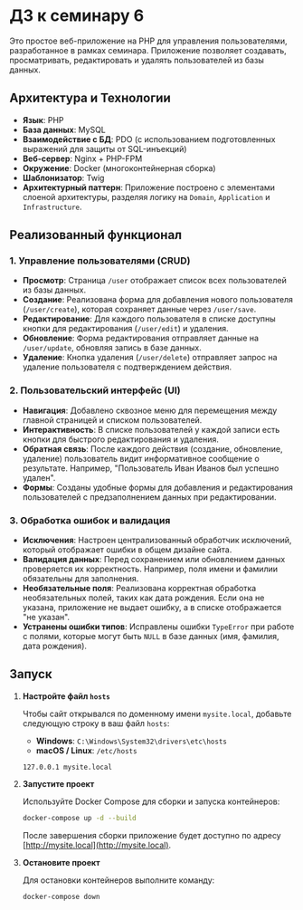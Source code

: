 # ДЗ к семинару 6

Это простое веб-приложение на PHP для управления пользователями, разработанное в рамках семинара. Приложение позволяет создавать, просматривать, редактировать и удалять пользователей из базы данных.

## Архитектура и Технологии

- **Язык**: PHP
- **База данных**: MySQL
- **Взаимодействие с БД**: PDO (с использованием подготовленных выражений для защиты от SQL-инъекций)
- **Веб-сервер**: Nginx + PHP-FPM
- **Окружение**: Docker (многоконтейнерная сборка)
- **Шаблонизатор**: Twig
- **Архитектурный паттерн**: Приложение построено с элементами слоеной архитектуры, разделяя логику на `Domain`, `Application` и `Infrastructure`.

## Реализованный функционал

### 1. Управление пользователями (CRUD)

- **Просмотр**: Страница `/user` отображает список всех пользователей из базы данных.
- **Создание**: Реализована форма для добавления нового пользователя (`/user/create`), которая сохраняет данные через `/user/save`.
- **Редактирование**: Для каждого пользователя в списке доступны кнопки для редактирования (`/user/edit`) и удаления.
- **Обновление**: Форма редактирования отправляет данные на `/user/update`, обновляя запись в базе данных.
- **Удаление**: Кнопка удаления (`/user/delete`) отправляет запрос на удаление пользователя с подтверждением действия.

### 2. Пользовательский интерфейс (UI)

- **Навигация**: Добавлено сквозное меню для перемещения между главной страницей и списком пользователей.
- **Интерактивность**: В списке пользователей у каждой записи есть кнопки для быстрого редактирования и удаления.
- **Обратная связь**: После каждого действия (создание, обновление, удаление) пользователь видит информативное сообщение о результате. Например, "Пользователь Иван Иванов был успешно удален".
- **Формы**: Созданы удобные формы для добавления и редактирования пользователей с предзаполнением данных при редактировании.

### 3. Обработка ошибок и валидация

- **Исключения**: Настроен централизованный обработчик исключений, который отображает ошибки в общем дизайне сайта.
- **Валидация данных**: Перед сохранением или обновлением данных проверяется их корректность. Например, поля имени и фамилии обязательны для заполнения.
- **Необязательные поля**: Реализована корректная обработка необязательных полей, таких как дата рождения. Если она не указана, приложение не выдает ошибку, а в списке отображается "не указан".
- **Устранены ошибки типов**: Исправлены ошибки `TypeError` при работе с полями, которые могут быть `NULL` в базе данных (имя, фамилия, дата рождения).

## Запуск

1.  **Настройте файл `hosts`**

    Чтобы сайт открывался по доменному имени `mysite.local`, добавьте следующую строку в ваш файл `hosts`:

    -   **Windows**: `C:\Windows\System32\drivers\etc\hosts`
    -   **macOS / Linux**: `/etc/hosts`

    ```
    127.0.0.1 mysite.local
    ```

2.  **Запустите проект**

    Используйте Docker Compose для сборки и запуска контейнеров:
    ```bash
    docker-compose up -d --build
    ```
    После завершения сборки приложение будет доступно по адресу [http://mysite.local](http://mysite.local).

3.  **Остановите проект**

    Для остановки контейнеров выполните команду:
    ```bash
    docker-compose down
    ```
